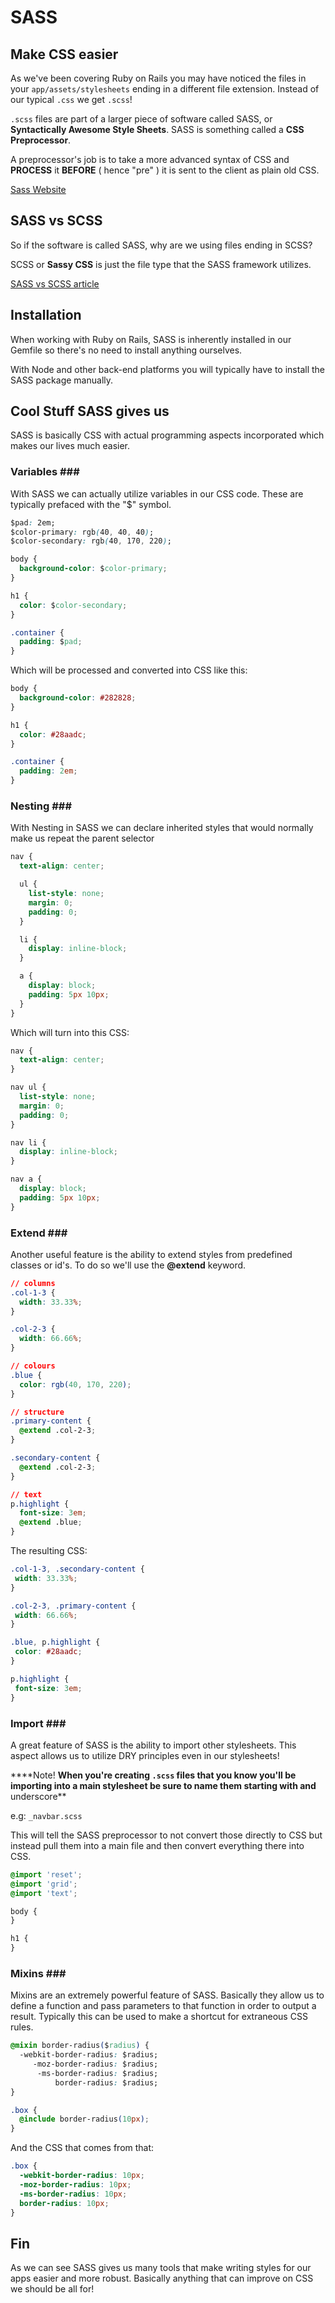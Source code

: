 # SASS

## Make CSS easier

As we've been covering Ruby on Rails you may have noticed the files in your `app/assets/stylesheets` ending in a different file extension. Instead of our typical `.css` we get `.scss`!

`.scss` files are part of a larger piece of software called SASS, or **Syntactically Awesome Style Sheets**. SASS is something called a **CSS Preprocessor**.

A preprocessor's job is to take a more advanced syntax of CSS and **PROCESS** it **BEFORE** \( hence "pre" \) it is sent to the client as plain old CSS.

[Sass Website](http://sass-lang.com/)

## SASS vs SCSS

So if the software is called SASS, why are we using files ending in SCSS?

SCSS or **Sassy CSS** is just the file type that the SASS framework utilizes.

[SASS vs SCSS article](http://www.sitepoint.com/whats-difference-sass-scss/)

## Installation

When working with Ruby on Rails, SASS is inherently installed in our Gemfile so there's no need to install anything ourselves.

With Node and other back-end platforms you will typically have to install the SASS package manually.

## Cool Stuff SASS gives us

SASS is basically CSS with actual programming aspects incorporated which makes our lives much easier.

### **Variables** \#\#\#

With SASS we can actually utilize variables in our CSS code. These are typically prefaced with the "$" symbol.

```css
$pad: 2em;
$color-primary: rgb(40, 40, 40);
$color-secondary: rgb(40, 170, 220);

body {
  background-color: $color-primary;
}

h1 {
  color: $color-secondary;
}

.container {
  padding: $pad;
}
```

Which will be processed and converted into CSS like this:

```css
body {
  background-color: #282828;
}

h1 {
  color: #28aadc;
}

.container {
  padding: 2em;
}
```

### **Nesting** \#\#\#

With Nesting in SASS we can declare inherited styles that would normally make us repeat the parent selector

```css
nav {
  text-align: center;

  ul {
    list-style: none;
    margin: 0;
    padding: 0;
  }

  li {
    display: inline-block;
  }

  a {
    display: block;
    padding: 5px 10px;
  }
}
```

Which will turn into this CSS:

```css
nav {
  text-align: center;
}

nav ul {
  list-style: none;
  margin: 0;
  padding: 0;
}

nav li {
  display: inline-block;
}

nav a {
  display: block;
  padding: 5px 10px;
}
```

### **Extend** \#\#\#

Another useful feature is the ability to extend styles from predefined classes or id's. To do so we'll use the **@extend** keyword.

```css
// columns
.col-1-3 {
  width: 33.33%;
}

.col-2-3 {
  width: 66.66%;
}

// colours
.blue {
  color: rgb(40, 170, 220);
}

// structure
.primary-content {
  @extend .col-2-3;
}

.secondary-content {
  @extend .col-2-3;
}

// text
p.highlight {
  font-size: 3em;
  @extend .blue;
}
```

The resulting CSS:

```css
.col-1-3, .secondary-content {
 width: 33.33%;
}

.col-2-3, .primary-content {
 width: 66.66%;
}

.blue, p.highlight {
 color: #28aadc;
}

p.highlight {
 font-size: 3em;
}
```

### **Import** \#\#\#

A great feature of SASS is the ability to import other stylesheets. This aspect allows us to utilize DRY principles even in our stylesheets!

 ****Note! **When you're creating `.scss` files that you know you'll be importing into a main stylesheet be sure to name them starting with and** underscore\*\*

e.g: `_navbar.scss`

This will tell the SASS preprocessor to not convert those directly to CSS but instead pull them into a main file and then convert everything there into CSS.

```css
@import 'reset';
@import 'grid';
@import 'text';

body {
}

h1 {
}
```

### **Mixins** \#\#\#

Mixins are an extremely powerful feature of SASS. Basically they allow us to define a function and pass parameters to that function in order to output a result. Typically this can be used to make a shortcut for extraneous CSS rules.

```css
@mixin border-radius($radius) {
  -webkit-border-radius: $radius;
     -moz-border-radius: $radius;
      -ms-border-radius: $radius;
          border-radius: $radius;
}

.box {
  @include border-radius(10px);
}
```

And the CSS that comes from that:

```css
.box {
  -webkit-border-radius: 10px;
  -moz-border-radius: 10px;
  -ms-border-radius: 10px;
  border-radius: 10px;
}
```

## Fin

As we can see SASS gives us many tools that make writing styles for our apps easier and more robust. Basically anything that can improve on CSS we should be all for!

